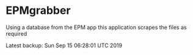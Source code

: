 # EPMgrabber
Using a database from the EPM app this application scrapes the files as required


Latest backup: Sun Sep 15 06:28:01 UTC 2019
